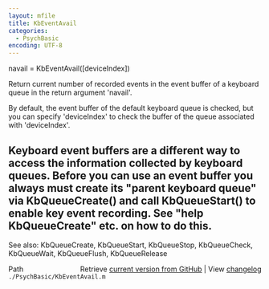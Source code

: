 ```yaml
---
layout: mfile
title: KbEventAvail
categories:
  - PsychBasic
encoding: UTF-8
---
```


navail = KbEventAvail\(\[deviceIndex\]\)

Return current number of recorded events in the event buffer of a
keyboard queue in the return argument 'navail'.

By default, the event buffer of the default keyboard queue is checked,
but you can specify 'deviceIndex' to check the buffer of the queue
associated with 'deviceIndex'.

Keyboard event buffers are a different way to access the information
collected by keyboard queues. Before you can use an event buffer you
always must create its "parent keyboard queue" via KbQueueCreate\(\) and
call KbQueueStart\(\) to enable key event recording. See "help
KbQueueCreate" etc. on how to do this.
----

See also: KbQueueCreate, KbQueueStart, KbQueueStop, KbQueueCheck,
           KbQueueWait, KbQueueFlush, KbQueueRelease


<div class="code_header" style="text-align:right;">
  <span style="float:left;">Path&nbsp;&nbsp;</span> <span class="counter">Retrieve <a href=
  "https://raw.github.com/Psychtoolbox-3/Psychtoolbox-3/beta/./PsychBasic/KbEventAvail.m">current version from GitHub</a> | View <a href=
  "https://github.com/Psychtoolbox-3/Psychtoolbox-3/commits/beta/./PsychBasic/KbEventAvail.m">changelog</a></span>
</div>
<div class="code">
  <code>./PsychBasic/KbEventAvail.m</code>
</div>

